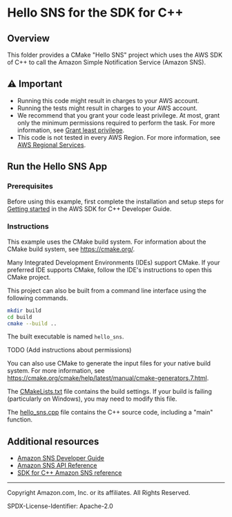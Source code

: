 # Hello SNS for the SDK for C++

## Overview

This folder provides a CMake "Hello SNS" project which uses the AWS SDK of C++ to call the Amazon Simple Notification Service (Amazon SNS).

## ⚠ Important

* Running this code might result in charges to your AWS account.
* Running the tests might result in charges to your AWS account.
* We recommend that you grant your code least privilege. At most, grant only the minimum permissions required to perform the task. For more information, see [Grant least privilege](https://docs.aws.amazon.com/IAM/latest/UserGuide/best-practices.html#grant-least-privilege).
* This code is not tested in every AWS Region. For more information, see [AWS Regional Services](https://aws.amazon.com/about-aws/global-infrastructure/regional-product-services).

## Run the Hello SNS App

### Prerequisites

Before using this example, first complete the installation and setup steps
for [Getting started](https://docs.aws.amazon.com/sdk-for-cpp/v1/developer-guide/getting-started.html) in the AWS SDK for
C++ Developer Guide.

### Instructions

This example uses the CMake build system. For information about the CMake build system, see https://cmake.org/.

Many Integrated Development Environments (IDEs) support CMake. If your preferred IDE supports CMake, follow the IDE's instructions to open this CMake project.

This project can also be built from a command line interface using the following commands.

```sh
mkdir build 
cd build
cmake --build ..
```

The built executable is named `hello_sns`.

TODO (Add instructions about permissions)

You can also use CMake to generate the input files for your native build system.
For more information, see https://cmake.org/cmake/help/latest/manual/cmake-generators.7.html.

The [CMakeLists.txt](CMakeLists.txt) file contains the build settings. If your build is failing (particularly on Windows), you may need to modify this file.

The [hello_sns.cpp](hello_sns.cpp) file contains the C++ source code, including a "main" function.



## Additional resources

* [Amazon SNS Developer Guide](https://docs.aws.amazon.com/sns/latest/dg/welcome.html)
* [Amazon SNS API Reference](https://docs.aws.amazon.com/sns/latest/api/welcome.html)
* [SDK for C++ Amazon SNS reference](https://sdk.amazonaws.com/cpp/api/LATEST/aws-cpp-sdk-sns/html/annotated.html)

---

Copyright Amazon.com, Inc. or its affiliates. All Rights Reserved.

SPDX-License-Identifier: Apache-2.0